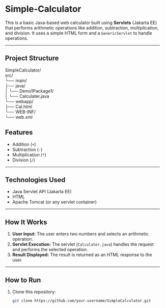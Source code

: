 # Simple-Calculator

This is a basic Java-based web calculator built using **Servlets** (Jakarta EE) that performs arithmetic operations like addition, subtraction, multiplication, and division. It uses a simple HTML form and a `GenericServlet` to handle operations.

---

## Project Structure
SimpleCalculator/ <br>
src/      <br>
└── main/   <br>
    ├── java/   <br>
    │   └── Demo1Package1/    <br>
    │       └── Calculater.java    <br>
    └── webapp/     <br>
        ├── Cal.html    <br>
        └── WEB-INF/    <br>
            └── web.xml   <br>
##  Features

- Addition (`+`)
- Subtraction (`-`)
- Multiplication (`*`)
- Division (`/`)

---

##  Technologies Used

- Java Servlet API (Jakarta EE)
- HTML
- Apache Tomcat (or any servlet container)

---

## How It Works

1. **User Input:** The user enters two numbers and selects an arithmetic operation.
2. **Servlet Execution:** The servlet (`Calculater.java`) handles the request and performs the selected operation.
3. **Result Displayed:** The result is returned as an HTML response to the user.

---

## How to Run

1. Clone this repository:
   ```bash
   git clone https://github.com/your-username/SimpleCalculator.git
